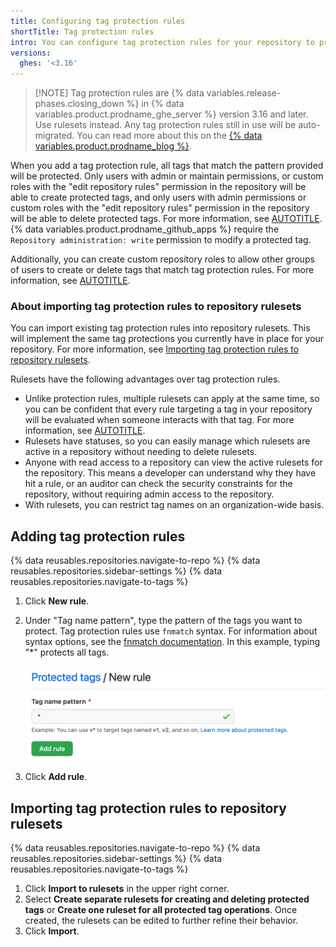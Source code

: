 ```yaml
---
title: Configuring tag protection rules
shortTitle: Tag protection rules
intro: You can configure tag protection rules for your repository to prevent contributors from creating or deleting tags.
versions:
  ghes: '<3.16'
---
```


>[!NOTE] Tag protection rules are {% data variables.release-phases.closing_down %} in {% data variables.product.prodname_ghe_server %} version 3.16 and later. Use rulesets instead. Any tag protection rules still in use will be auto-migrated. You can read more about this on the [{% data variables.product.prodname_blog %}](https://github.blog/changelog/2024-05-29-sunset-notice-tag-protections).

When you add a tag protection rule, all tags that match the pattern provided will be protected. Only users with admin or maintain permissions, or custom roles with the "edit repository rules" permission in the repository will be able to create protected tags, and only users with admin permissions or custom roles with the "edit repository rules" permission in the repository will be able to delete protected tags. For more information, see [AUTOTITLE](/organizations/managing-user-access-to-your-organizations-repositories/managing-repository-roles/repository-roles-for-an-organization#permissions-for-each-role). {% data variables.product.prodname_github_apps %} require the `Repository administration: write` permission to modify a protected tag.

Additionally, you can create custom repository roles to allow other groups of users to create or delete tags that match tag protection rules. For more information, see [AUTOTITLE](/organizations/managing-user-access-to-your-organizations-repositories/managing-repository-roles/managing-custom-repository-roles-for-an-organization).

### About importing tag protection rules to repository rulesets

You can import existing tag protection rules into repository rulesets. This will implement the same tag protections you currently have in place for your repository. For more information, see [Importing tag protection rules to repository rulesets](#importing-tag-protection-rules-to-repository-rulesets).

Rulesets have the following advantages over tag protection rules.

* Unlike protection rules, multiple rulesets can apply at the same time, so you can be confident that every rule targeting a tag in your repository will be evaluated when someone interacts with that tag. For more information, see [AUTOTITLE](/repositories/configuring-branches-and-merges-in-your-repository/managing-rulesets/about-rulesets#about-rule-layering).
* Rulesets have statuses, so you can easily manage which rulesets are active in a repository without needing to delete rulesets.
* Anyone with read access to a repository can view the active rulesets for the repository. This means a developer can understand why they have hit a rule, or an auditor can check the security constraints for the repository, without requiring admin access to the repository.
* With rulesets, you can restrict tag names on an organization-wide basis.

## Adding tag protection rules

{% data reusables.repositories.navigate-to-repo %}
{% data reusables.repositories.sidebar-settings %}
{% data reusables.repositories.navigate-to-tags %}
1. Click **New rule**.
1. Under "Tag name pattern", type the pattern of the tags you want to protect. Tag protection rules use `fnmatch` syntax. For information about syntax options, see the [fnmatch documentation](https://ruby-doc.org/core-2.5.1/File.html#method-c-fnmatch). In this example, typing "\*" protects all tags.

   ![Screenshot of the "Protected tags / New rule" page. The example pattern `*` is shown with the "Add rule" button. ](/assets/images/help/repository/tag-protection-rule.png)

1. Click **Add rule**.

## Importing tag protection rules to repository rulesets

{% data reusables.repositories.navigate-to-repo %}
{% data reusables.repositories.sidebar-settings %}
{% data reusables.repositories.navigate-to-tags %}
1. Click **Import to rulesets** in the upper right corner.
1. Select **Create separate rulesets for creating and deleting protected tags** or **Create one ruleset for all protected tag operations**. Once created, the rulesets can be edited to further refine their behavior.
1. Click **Import**.
